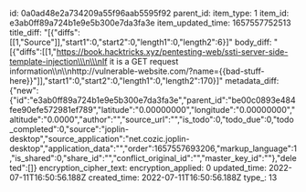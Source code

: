 id: 0a0ad48e2a734209a55f96aab5595f92
parent_id: 
item_type: 1
item_id: e3ab0ff89a724b1e9e5b300e7da3fa3e
item_updated_time: 1657557752513
title_diff: "[{\"diffs\":[[1,\"Source\"]],\"start1\":0,\"start2\":0,\"length1\":0,\"length2\":6}]"
body_diff: "[{\"diffs\":[[1,\"https://book.hacktricks.xyz/pentesting-web/ssti-server-side-template-injection\\\n\\\nIf it is a GET request information\\\n\\\nhttp://vulnerable-website.com/?name={{bad-stuff-here}}\"]],\"start1\":0,\"start2\":0,\"length1\":0,\"length2\":170}]"
metadata_diff: {"new":{"id":"e3ab0ff89a724b1e9e5b300e7da3fa3e","parent_id":"be00c0893e484fee90efe572981ef789","latitude":"0.00000000","longitude":"0.00000000","altitude":"0.0000","author":"","source_url":"","is_todo":0,"todo_due":0,"todo_completed":0,"source":"joplin-desktop","source_application":"net.cozic.joplin-desktop","application_data":"","order":1657557693206,"markup_language":1,"is_shared":0,"share_id":"","conflict_original_id":"","master_key_id":""},"deleted":[]}
encryption_cipher_text: 
encryption_applied: 0
updated_time: 2022-07-11T16:50:56.188Z
created_time: 2022-07-11T16:50:56.188Z
type_: 13